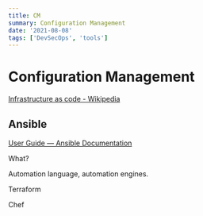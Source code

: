 ```yaml
---
title: CM
summary: Configuration Management
date: '2021-08-08'
tags: ['DevSecOps', 'tools']
---
```


# Configuration Management

[Infrastructure as code - Wikipedia](https://en.wikipedia.org/wiki/Infrastructure_as_code)

## Ansible
[User Guide — Ansible Documentation](https://docs.ansible.com/ansible/latest/user_guide/index.html)

What?

Automation language, automation engines.

Terraform

Chef

